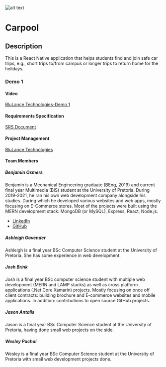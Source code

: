 ![alt text](https://github.com/COS301-SE-2022/Carpool/blob/main/Asset%203%404x.png)
# Carpool
## Description
This is a React Native application that helps students find and join safe car trips, e.g., short trips to/from campus or longer trips to return home for the holidays.
### Demo 1
#### Video
[BluLance Technologies-Demo 1]()
#### Requirements Specification
[SRS Document](https://github.com/COS301-SE-2022/Carpool/wiki/Requirements-Specification)
#### Project Management
[BluLance Technologies]()
#### Team Members
##### Benjamin Osmers
Benjamin is a Mechanical Engineering graduate (BEng, 2019) and current final year Multimedia (BIS) student at the University of Pretoria. During 2019-2021, he ran his own web development company alongside his studies. During which he developed various websites and web apps, mostly focusing on E-Commerce stores. Most of the projects were built using the MERN development stack: MongoDB (or MySQL), Express, React, Node.js.
- [LinkedIn]()
- [GitHub]()
##### Ashleigh Govender
Ashleigh is a final year BSc Computer Science student at the University of Pretoria. She has some experience in web development.
##### Josh Brink
Josh is a final year BSc computer science student with multiple web development (MERN and LAMP stacks) as well as cross platform applications (.Net Core Xamarin) projects. Mostly focusing on once off client contracts: building brochure and E-commerce websites and mobile applications. In addition: contributions to open source GitHub projects.
##### Jason Antalis
Jason is a final year BSc Computer Science student at the University of Pretoria, having done small web projects on the side.
##### Wesley Pachai
Wesley is a final year BSc Computer Science student at the University of Pretoria with small web development projects done.
